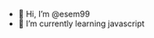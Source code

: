 - 👋 Hi, I’m @esem99
- 🌱 I’m currently learning javascript

<!---
esem99/esem99 is a ✨ special ✨ repository because its `README.md` (this file) appears on your GitHub profile.
You can click the Preview link to take a look at your changes.
--->
